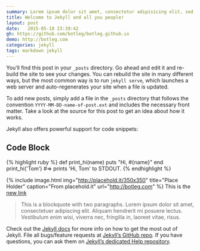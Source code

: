 ```yaml
---
summary: Lorem ipsum dolor sit amet, consectetur adipisicing elit, sed do eiusmod tempor incididunt ut labore et dolore magna aliqua.
title: Welcome to Jekyll and all you people!
layout: post
date:   2015-05-18 23:39:42
gh: https://github.com/botleg/botleg.github.io
demo: http://botleg.com
categories: jekyll
tags: markdown jekyll
---
```

You’ll find this post in your `_posts` directory. Go ahead and edit it and re-build the site to see your changes. You can rebuild the site in many different ways, but the most common way is to run `jekyll serve`, which launches a web server and auto-regenerates your site when a file is updated.

To add new posts, simply add a file in the `_posts` directory that follows the convention `YYYY-MM-DD-name-of-post.ext` and includes the necessary front matter. Take a look at the source for this post to get an idea about how it works.

Jekyll also offers powerful support for code snippets:

## Code Block

{% highlight ruby %}
def print_hi(name)
  puts "Hi, #{name}"
end
print_hi('Tom')
#=> prints 'Hi, Tom' to STDOUT.
{% endhighlight %}

{% include image.html img="http://placehold.it/350x350" title="Place Holder" caption="From placehold.it" url="http://botleg.com" %}
This is the [new link](http://jekyllrb.com)

> This is a blockquote with two paragraphs. Lorem ipsum dolor sit amet, consectetuer adipiscing elit. Aliquam hendrerit mi posuere lectus. Vestibulum enim wisi, viverra nec, fringilla in, laoreet vitae, risus.

Check out the [Jekyll docs][jekyll] for more info on how to get the most out of Jekyll. File all bugs/feature requests at [Jekyll’s GitHub repo][jekyll-gh]. If you have questions, you can ask them on [Jekyll’s dedicated Help repository][jekyll-help].

[jekyll]:      http://jekyllrb.com
[jekyll-gh]:   https://github.com/jekyll/jekyll
[jekyll-help]: https://github.com/jekyll/jekyll-help